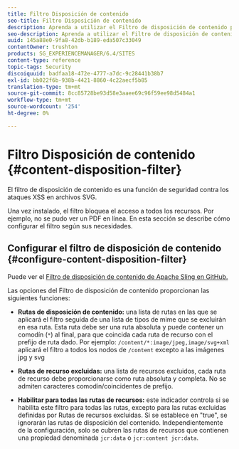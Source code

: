 ```yaml
---
title: Filtro Disposición de contenido
seo-title: Filtro Disposición de contenido
description: Aprenda a utilizar el Filtro de disposición de contenido para evitar ataques XSS.
seo-description: Aprenda a utilizar el Filtro de disposición de contenido para evitar ataques XSS.
uuid: 145a88e0-9fa8-42db-b189-eda507c33049
contentOwner: trushton
products: SG_EXPERIENCEMANAGER/6.4/SITES
content-type: reference
topic-tags: Security
discoiquuid: badfaa18-472e-4777-a7dc-9c28441b38b7
exl-id: bb022f6b-938b-4421-8860-4c22aecf5b85
translation-type: tm+mt
source-git-commit: 8cc85728be93d58e3aaee69c96f59ee98d5484a1
workflow-type: tm+mt
source-wordcount: '254'
ht-degree: 0%

---
```


# Filtro Disposición de contenido {#content-disposition-filter}

El filtro de disposición de contenido es una función de seguridad contra los ataques XSS en archivos SVG.

Una vez instalado, el filtro bloquea el acceso a todos los recursos. Por ejemplo, no se pudo ver un PDF en línea. En esta sección se describe cómo configurar el filtro según sus necesidades.

## Configurar el filtro de disposición de contenido {#configure-content-disposition-filter}

Puede ver el [Filtro de disposición de contenido de Apache Sling en GitHub.](https://github.com/apache/sling-org-apache-sling-security/blob/master/src/main/java/org/apache/sling/security/impl/ContentDispositionFilterConfiguration.java)

Las opciones del Filtro de disposición de contenido proporcionan las siguientes funciones:

* **Rutas de disposición de contenido:** una lista de rutas en las que se aplicará el filtro seguida de una lista de tipos de mime que se excluirán en esa ruta. Esta ruta debe ser una ruta absoluta y puede contener un comodín (`*`) al final, para que coincida cada ruta de recurso con el prefijo de ruta dado. Por ejemplo: `/content/*:image/jpeg,image/svg+xml` aplicará el filtro a todos los nodos de `/content` excepto a las imágenes jpg y svg

* **Rutas de recurso excluidas:** una lista de recursos excluidos, cada ruta de recurso debe proporcionarse como ruta absoluta y completa. No se admiten caracteres comodín/coincidentes de prefijo.

* **Habilitar para todas las rutas de recursos:**  este indicador controla si se habilita este filtro para todas las rutas, excepto para las rutas excluidas definidas por Rutas de recursos excluidas. Si se establece en &quot;true&quot;, se ignorarán las rutas de disposición del contenido. Independientemente de la configuración, solo se cubren las rutas de recursos que contienen una propiedad denominada `jcr:data` o
   `jcr:content jcr:data`.
